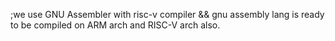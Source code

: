 ;we use GNU Assembler with risc-v compiler && gnu assembly lang is ready to be compiled on ARM arch and RISC-V arch also.
